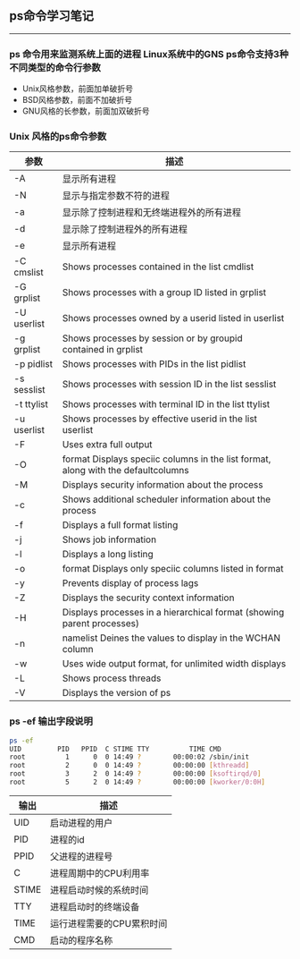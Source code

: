## ps命令学习笔记
---
### ps 命令用来监测系统上面的进程 Linux系统中的GNS ps命令支持3种不同类型的命令行参数
- Unix风格参数，前面加单破折号
- BSD风格参数，前面不加破折号
- GNU风格的长参数，前面加双破折号

### Unix 风格的ps命令参数

| 参数    | 描述 |
| ------ | ------ |
|  -A    | 显示所有进程|
|  -N    | 显示与指定参数不符的进程|
|  -a    | 显示除了控制进程和无终端进程外的所有进程|
|  -d    | 显示除了控制进程外的所有进程|
|  -e    | 显示所有进程|
|  -C  cmslist | Shows processes contained in the list cmdlist  |
|  -G  grplist | Shows processes with a group ID listed in grplist  |
|  -U  userlist|  Shows processes owned by a userid listed in userlist  |
|  -g  grplist | Shows processes by session or by groupid contained in grplist  |
|  -p  pidlist | Shows processes with PIDs in the list pidlist  |
|  -s  sesslist|  Shows processes with session ID in the list sesslist  |
|  -t  ttylist | Shows processes with terminal ID in the list ttylist  |
|  -u  userlist|  Shows processes by effective userid in the list userlist  |
|  -F    | Uses extra full output|
|  -O    | format Displays speciic columns in the list format, along with the defaultcolumns|
|  -M    | Displays security information about the process|
|  -c    | Shows additional scheduler information about the process|
|  -f    | Displays a full format listing|
|  -j    | Shows job information|
|  -l    | Displays a long listing|
|  -o    | format Displays only speciic columns listed in format|
|  -y    | Prevents display of process lags|
|  -Z    | Displays the security context information|
|  -H    | Displays processes in a hierarchical format (showing parent processes)|
|  -n    | namelist Deines the values to display in the WCHAN column|
|  -w    | Uses wide output format, for unlimited width displays|
|  -L    | Shows process threads|
|  -V    | Displays the version of ps|

### ps -ef 输出字段说明
```sh
ps -ef
UID         PID   PPID  C STIME TTY          TIME CMD
root          1      0  0 14:49 ?        00:00:02 /sbin/init
root          2      0  0 14:49 ?        00:00:00 [kthreadd]
root          3      2  0 14:49 ?        00:00:00 [ksoftirqd/0]
root          5      2  0 14:49 ?        00:00:00 [kworker/0:0H]
```
| 输出           | 描述 |
| ------        | ------ |
| UID        |启动进程的用户 |
| PID      | 进程的id |
| PPID | 父进程的进程号 |
| C	        | 进程周期中的CPU利用率 |
| STIME	        | 进程启动时候的系统时间 |
| TTY 	        | 进程启动时的终端设备 |
| TIME        | 运行进程需要的CPU累积时间 |
| CMD      | 启动的程序名称 |
